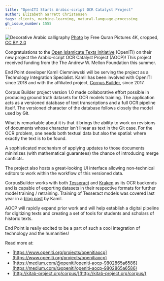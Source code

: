 ```yaml
---
title: "OpenITI Starts Arabic-script OCR Catalyst Project"
author: Elizabeth Garrett Christensen
tags: clients, machine-learning, natural-language-processing
gh_issue_number: 1555
---
```


<img src="/blog/2019/09/10/openiti-arabic-ocr-catalyst-project/banner.jpg" alt="Decorative Arabic calligraphy" /> [Photo](https://www.flickr.com/photos/firaskaheel/16680667070) by Free Quran Pictures 4K, cropped, [CC BY 2.0](https://creativecommons.org/licenses/by/2.0/)

Congratulations to the [Open Islamicate Texts Initiative](https://iti-corpus.github.io/) (OpenITI) on their new project the Arabic-script OCR Catalyst Project (AOCP)! This project received funding from the The Andrew W. Mellon Foundation this summer.

End Point developer Kamil Ciemniewski will be serving the project as a Technology Integration Specialist. Kamil has been involved with OpenITI since 2018 and with the affiliated project, [Corpus Builder](https://openiti.org/projects/corpusbuilder), since 2017.

Corpus Builder project version 1.0 made collaborative effort possible in producing ground truth datasets for OCR models training. The application acts as a versioned database of text transcriptions and a full OCR pipeline itself. The versioned character of the database follows closely the model used by Git.

What is remarkable about it is that it brings the ability to work on revisions of documents whose character isn’t linear as text in the Git case. For the OCR problem, one needs both textual data but also the spatial: where exactly the text is to be found.

A sophisticated mechanism of applying updates to those documents minimizes (with mathematical guarantees) the chance of introducing merge conflicts.

The project also hosts a great-looking UI interface allowing non-technical editors to work within the workflow of this versioned data.

CorpusBuilder works with both [Tesseract](https://github.com/tesseract-ocr/tesseract) and [Kraken](http://kraken.re/) as its OCR backends and is capable of exporting datasets in their respective formats for further model training / retraining. Training of Tesseract models was covered last year in a [blog post](https://www.endpoint.com/blog/2018/07/09/training-tesseract-models-from-scratch) by Kamil.

AOCP will rapidly expand prior work and will help establish a digital pipeline for digitizing texts and creating a set of tools for students and scholars of historic texts. 

End Point is really excited to be a part of such a cool integration of technology and the humanities! 

Read more at:

- [https://www.openiti.org/projects/openitiaocp](https://www.openiti.org/projects/openitiaocp)
- [https://medium.com/@openiti/openiti-aocp-9802865a6586](https://medium.com/@openiti/openiti-aocp-9802865a6586)
- [http://kitab-project.org/corpus/](http://kitab-project.org/corpus/)
